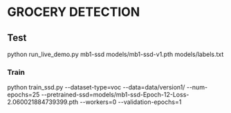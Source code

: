 <h1> GROCERY DETECTION </h1>

<h2> Test </h2>  
python run_live_demo.py mb1-ssd  models/mb1-ssd-v1.pth models/labels.txt

<h3> Train </h3>
python train_ssd.py --dataset-type=voc --data=data/version1/ --num-epochs=25 --pretrained-ssd=models/mb1-ssd-Epoch-12-Loss-2.060021884739399.pth --workers=0 --validation-epochs=1
